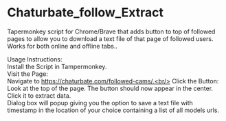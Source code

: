 # Chaturbate_follow_Extract
Tapermonkey script for Chrome/Brave that adds button to top of followed pages to allow you to download a text file of that page of followed users. Works for both online and offline tabs.. 

Usage Instructions: <br/>
Install the Script in Tampermonkey. <br/>
Visit the Page:<br/>
Navigate to https://chaturbate.com/followed-cams/.<br/>
Click the Button:<br/>
Look at the top of the page. The button should now appear in the center. Click it to extract data.<br/>
Dialog box will popup giving you the option to save a text file with timestamp in the location of your choice containing a list of all models urls.

